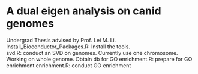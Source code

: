 # A dual eigen analysis on canid genomes
 Undergrad Thesis advised by Prof. Lei M. Li.  
 Install_Bioconductor_Packages.R: Install the tools.  
 svd.R: conduct an SVD on genomes. Currently use one chromosome. Working on whole genome.
 Obtain db for GO enrichment.R: prepare for GO enrichment
 enrichment.R: conduct GO enrichment
 
